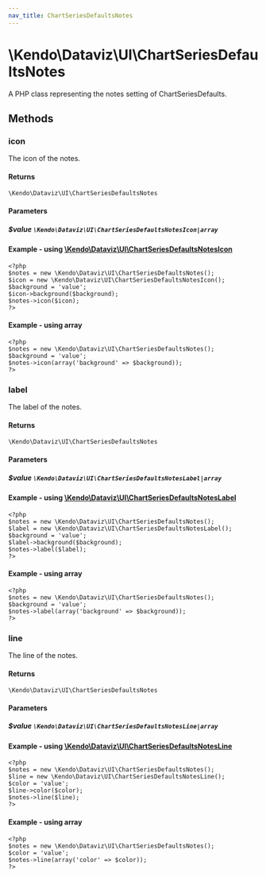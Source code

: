 ```yaml
---
nav_title: ChartSeriesDefaultsNotes
---
```


# \Kendo\Dataviz\UI\ChartSeriesDefaultsNotes

A PHP class representing the notes setting of ChartSeriesDefaults.


## Methods

### icon

The icon of the notes.

#### Returns
`\Kendo\Dataviz\UI\ChartSeriesDefaultsNotes`

#### Parameters

##### $value `\Kendo\Dataviz\UI\ChartSeriesDefaultsNotesIcon|array`


#### Example - using [\Kendo\Dataviz\UI\ChartSeriesDefaultsNotesIcon](/api/wrappers/php/Kendo/Dataviz/UI/ChartSeriesDefaultsNotesIcon)
    <?php
    $notes = new \Kendo\Dataviz\UI\ChartSeriesDefaultsNotes();
    $icon = new \Kendo\Dataviz\UI\ChartSeriesDefaultsNotesIcon();
    $background = 'value';
    $icon->background($background);
    $notes->icon($icon);
    ?>

#### Example - using array

    <?php
    $notes = new \Kendo\Dataviz\UI\ChartSeriesDefaultsNotes();
    $background = 'value';
    $notes->icon(array('background' => $background));
    ?>

### label

The label of the notes.

#### Returns
`\Kendo\Dataviz\UI\ChartSeriesDefaultsNotes`

#### Parameters

##### $value `\Kendo\Dataviz\UI\ChartSeriesDefaultsNotesLabel|array`


#### Example - using [\Kendo\Dataviz\UI\ChartSeriesDefaultsNotesLabel](/api/wrappers/php/Kendo/Dataviz/UI/ChartSeriesDefaultsNotesLabel)
    <?php
    $notes = new \Kendo\Dataviz\UI\ChartSeriesDefaultsNotes();
    $label = new \Kendo\Dataviz\UI\ChartSeriesDefaultsNotesLabel();
    $background = 'value';
    $label->background($background);
    $notes->label($label);
    ?>

#### Example - using array

    <?php
    $notes = new \Kendo\Dataviz\UI\ChartSeriesDefaultsNotes();
    $background = 'value';
    $notes->label(array('background' => $background));
    ?>

### line

The line of the notes.

#### Returns
`\Kendo\Dataviz\UI\ChartSeriesDefaultsNotes`

#### Parameters

##### $value `\Kendo\Dataviz\UI\ChartSeriesDefaultsNotesLine|array`


#### Example - using [\Kendo\Dataviz\UI\ChartSeriesDefaultsNotesLine](/api/wrappers/php/Kendo/Dataviz/UI/ChartSeriesDefaultsNotesLine)
    <?php
    $notes = new \Kendo\Dataviz\UI\ChartSeriesDefaultsNotes();
    $line = new \Kendo\Dataviz\UI\ChartSeriesDefaultsNotesLine();
    $color = 'value';
    $line->color($color);
    $notes->line($line);
    ?>

#### Example - using array

    <?php
    $notes = new \Kendo\Dataviz\UI\ChartSeriesDefaultsNotes();
    $color = 'value';
    $notes->line(array('color' => $color));
    ?>

